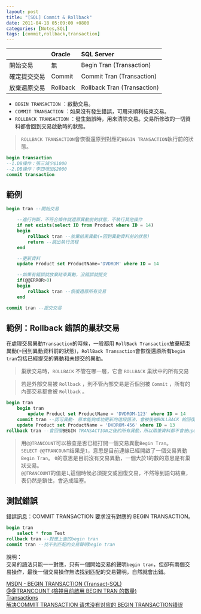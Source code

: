 ```yaml
---
layout: post
title: "[SQL] Commit & Rollback"
date: 2011-04-18 05:09:00 +0800
categories: [Notes,SQL]
tags: [commit,rollback,transaction]
---
```


||Oracle|SQL Server|
|:---|:---|:---|
|開始交易|無|Begin Tran (Transaction)|
|確定提交交易|Commit|Commit Tran (Transaction)|
|放棄還原交易|Rollback|Rollback Tran (Transaction)|


- `BEGIN TRANSACTION` ：啟動交易。
- `COMMIT TRANSACTION` ：如果沒有發生錯誤，可用來順利結束交易。
- `ROLLBACK TRANSACTION` ：發生錯誤時，用來清除交易。交易所修改的一切資料都會回到交易啟動時的狀態。

> `ROLLBACK TRANSACTION`會恢復還原到對應的`BEGIN TRANSACTION`執行前的狀態。 


```sql
begin transaction
--1.DB操作：張三減少$1000 
--2.DB操作：李四增加$2000 
commit transaction
```

## 範例

```sql
begin tran --開始交易

	--進行判斷，不符合條件就還原異動前的狀態，不執行其他操作
	if not exists(select ID from Product where ID = 14)
	begin
		rollback tran --放棄結束異動(=回到異動資料前的狀態)
        return --跳出執行流程
	end

	--更新資料
	update Product set ProductName='DVDROM' where ID = 14

	--如果有錯誤就放棄結束異動，沒錯誤就提交
	if(@@ERROR>0)
	begin
		rollback tran --恢復還原所有交易
	end

commit tran --提交交易
```

## 範例：Rollback 錯誤的巢狀交易

在處理交易異動`Transaction`的時候，一般都用 `RollBack Transaction`放棄結束異動(=回到異動資料前的狀態)，`RollBack Transaction`會恢復還原所有`begin tran`包括已經提交的異動和未提交的異動。

> 巢狀交易時，`ROLLBACK` 不管在哪一層，它會 `ROLLBACK` 巢狀中的所有交易     

> 若是外部交易被 `Rollback` ，則不管內部交易是否個別被 `Commit` ，所有的內部交易都會被 `Rollback` 。

```sql
begin tran
    begin tran
        update Product set ProductName = 'DVDROM-123' where ID = 14
    commit tran --認可異動- 原本能夠成功更新的這段語法，會被後被ROLLBACK 給回復
    update Product set ProductName = 'DVDROM-456' where ID = 13
rollback tran --會回復BEGIN TRANSACTION之後的所有異動，所以兩筆資料都不會被update
```

> 用`@@TRANCOUNT`可以檢查是否已經打開一個交易異動`Begin Tran`。     
> `SELECT @@TRANCOUNT`结果是`1`，意思是目前連線已經開啟了一個交易異動`Begin Tran`。 `0`的意思是目前沒有交易異動，一個大於1的數的意思是有巢狀交易。      
> `@@TRANCOUNT`的值是`1`,這個時候必須提交或回復交易，不然等到語句結束，表仍然是鎖住，會造成阻塞。


## 測試錯誤

錯誤訊息：COMMIT TRANSACTION 要求沒有對應的 BEGIN TRANSACTION。

```sql
begin tran
    select * from Test
rollback tran --對應上面的begin tran
commit tran --找不到匹配的交易聲明begin tran
```

說明：  
交易的語法只能一一對應，只有一個開始交易的聲明`begin tran`，但卻有兩個交易操作，最後一個交易操作無法找到匹配的交易聲明，自然就會出錯。


     
[MSDN -  BEGIN TRANSACTION (Transact-SQL)](https://learn.microsoft.com/zh-tw/sql/t-sql/language-elements/begin-transaction-transact-sql?view=sql-server-ver15#general-remarks)      
[@@TRANCOUNT (檢視目前啟用 BEGIN TRAN 的數量)](https://riivalin.github.io/posts/2011/04/sql-52/)        
[Transactions](http://vito-note.blogspot.com/2013/05/transactions.html)     
[解决COMMIT TRANSACTION 请求没有对应的 BEGIN TRANSACTION错误](https://shiyousan.com/post/f13d29b7-0d87-4168-bd8b-8b28b0991b5a) 
